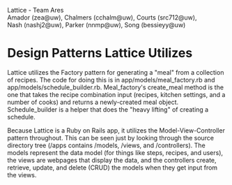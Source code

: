 Lattice - Team Ares  
Amador (zea@uw), Chalmers (cchalm@uw), Courts (src712@uw),   
Nash (nashj2@uw), Parker (nnmp@uw), Song (bessieyy@uw)


# Design Patterns Lattice Utilizes

Lattice utilizes the Factory pattern for generating a "meal" from a collection of recipes. The code for doing this is in app/models/meal_factory.rb and app/models/schedule_builder.rb. Meal_factory's create_meal method is the one that takes the recipe combination input (recipes, kitchen settings, and a number of cooks) and returns a newly-created meal object. Schedule_builder is a helper that does the "heavy lifting" of creating a schedule.

Because Lattice is a Ruby on Rails app, it utilizes the Model-View-Controller pattern throughout. This can be seen just by looking through the source directory tree (/apps contains /models, /views, and /controllers). The models represent the data model (for things like steps, recipes, and users), the views are webpages that display the data, and the controllers create, retrieve, update, and delete (CRUD) the models when they get input from the views.